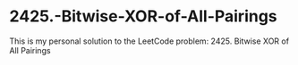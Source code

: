 # 2425.-Bitwise-XOR-of-All-Pairings
This is my personal solution to the LeetCode problem: 2425. Bitwise XOR of All Pairings
